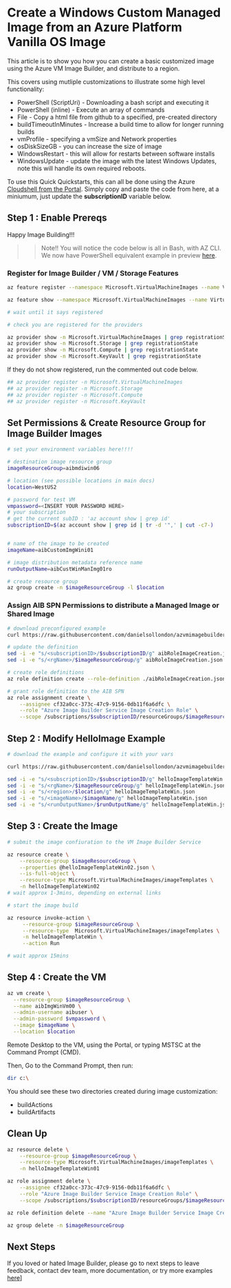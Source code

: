 # Create a Windows Custom Managed Image from an Azure Platform Vanilla OS Image

This article is to show you how you can create a basic customized image using the Azure VM Image Builder, and distribute to a region.

This covers using mutliple customizations to illustrate some high level functionality:
* PowerShell (ScriptUri) - Downloading a bash script and executing it
* PowerShell (inline) - Execute an array of commands
* File - Copy a html file from github to a specified, pre-created directory
* buildTimeoutInMinutes - Increase a build time to allow for longer running builds 
* vmProfile - specifying a vmSize and Network properties
* osDiskSizeGB - you can increase the size of image
* WindowsRestart - this will allow for restarts between software installs
* WindowsUpdate - update the image with the latest Windows Updates, note this will handle its own required reboots.

To use this Quick Quickstarts, this can all be done using the Azure [Cloudshell from the Portal](https://azure.microsoft.com/en-us/features/cloud-shell/). Simply copy and paste the code from here, at a miniumum, just update the **subscriptionID** variable below.

## Step 1 : Enable Prereqs

Happy Image Building!!!

>> Note!! You will notice the code below is all in Bash, with AZ CLI. We now have PowerShell equivalent example in preview [here](https://github.com/danielsollondon/azvmimagebuilder/tree/master/solutions/5_PowerShell_deployments#using-powershell-to-create-a-windows-10-custom-image-using-azure-vm-image-builder-preview-example). 

### Register for Image Builder / VM / Storage Features
```bash
az feature register --namespace Microsoft.VirtualMachineImages --name VirtualMachineTemplatePreview

az feature show --namespace Microsoft.VirtualMachineImages --name VirtualMachineTemplatePreview | grep state

# wait until it says registered

# check you are registered for the providers

az provider show -n Microsoft.VirtualMachineImages | grep registrationState
az provider show -n Microsoft.Storage | grep registrationState
az provider show -n Microsoft.Compute | grep registrationState
az provider show -n Microsoft.KeyVault | grep registrationState
```

If they do not show registered, run the commented out code below.
```bash
## az provider register -n Microsoft.VirtualMachineImages
## az provider register -n Microsoft.Storage
## az provider register -n Microsoft.Compute
## az provider register -n Microsoft.KeyVault

```

## Set Permissions & Create Resource Group for Image Builder Images

```bash
# set your environment variables here!!!!

# destination image resource group
imageResourceGroup=aibmdiwin06

# location (see possible locations in main docs)
location=WestUS2

# password for test VM
vmpassword=<INSERT YOUR PASSWORD HERE>
# your subscription
# get the current subID : 'az account show | grep id'
subscriptionID=$(az account show | grep id | tr -d '",' | cut -c7-)


# name of the image to be created
imageName=aibCustomImgWini01

# image distribution metadata reference name
runOutputName=aibCustWinManImg01ro

# create resource group
az group create -n $imageResourceGroup -l $location
```

### Assign AIB SPN Permissions to distribute a Managed Image or Shared Image 
```bash
# download preconfigured example
curl https://raw.githubusercontent.com/danielsollondon/azvmimagebuilder/master/solutions/12_Creating_AIB_Security_Roles/aibRoleImageCreation.json -o aibRoleImageCreation.json

# update the definition
sed -i -e "s/<subscriptionID>/$subscriptionID/g" aibRoleImageCreation.json
sed -i -e "s/<rgName>/$imageResourceGroup/g" aibRoleImageCreation.json

# create role definitions
az role definition create --role-definition ./aibRoleImageCreation.json

# grant role definition to the AIB SPN
az role assignment create \
    --assignee cf32a0cc-373c-47c9-9156-0db11f6a6dfc \
    --role "Azure Image Builder Service Image Creation Role" \
    --scope /subscriptions/$subscriptionID/resourceGroups/$imageResourceGroup

```

## Step 2 : Modify HelloImage Example

```bash
# download the example and configure it with your vars

curl https://raw.githubusercontent.com/danielsollondon/azvmimagebuilder/master/quickquickstarts/10_Creating_a_Custom_Windows_Managed_Image/helloImageTemplateWin.json -o helloImageTemplateWin.json

sed -i -e "s/<subscriptionID>/$subscriptionID/g" helloImageTemplateWin.json
sed -i -e "s/<rgName>/$imageResourceGroup/g" helloImageTemplateWin.json
sed -i -e "s/<region>/$location/g" helloImageTemplateWin.json
sed -i -e "s/<imageName>/$imageName/g" helloImageTemplateWin.json
sed -i -e "s/<runOutputName>/$runOutputName/g" helloImageTemplateWin.json

```

## Step 3 : Create the Image

```bash
# submit the image confiuration to the VM Image Builder Service

az resource create \
    --resource-group $imageResourceGroup \
    --properties @helloImageTemplateWin02.json \
    --is-full-object \
    --resource-type Microsoft.VirtualMachineImages/imageTemplates \
    -n helloImageTemplateWin02
# wait approx 1-3mins, depending on external links

# start the image build

az resource invoke-action \
     --resource-group $imageResourceGroup \
     --resource-type  Microsoft.VirtualMachineImages/imageTemplates \
     -n helloImageTemplateWin \
     --action Run 

# wait approx 15mins
```

## Step 4 : Create the VM
```bash
az vm create \
  --resource-group $imageResourceGroup \
  --name aibImgWinVm00 \
  --admin-username aibuser \
  --admin-password $vmpassword \
  --image $imageName \
  --location $location

```
Remote Desktop to the VM, using the Portal, or typing MSTSC at the Command Prompt (CMD).

Then, Go to the Command Prompt, then run:
```bash
dir c:\
```
You should see these two directories created during image customization:
* buildActions
* buildArtifacts

## Clean Up
```bash
az resource delete \
    --resource-group $imageResourceGroup \
    --resource-type Microsoft.VirtualMachineImages/imageTemplates \
    -n helloImageTemplateWin01

az role assignment delete \
    --assignee cf32a0cc-373c-47c9-9156-0db11f6a6dfc \
    --role "Azure Image Builder Service Image Creation Role" \
    --scope /subscriptions/$subscriptionID/resourceGroups/$imageResourceGroup

az role definition delete --name "Azure Image Builder Service Image Creation Role"

az group delete -n $imageResourceGroup

```

## Next Steps
If you loved or hated Image Builder, please go to next steps to leave feedback, contact dev team, more documentation, or try more examples [here](../quickquickstarts/nextSteps.md)]

